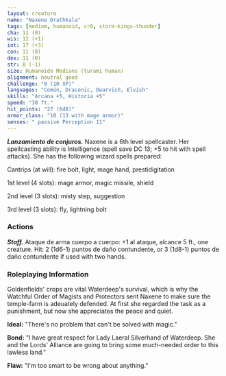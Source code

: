 ```yaml
---
layout: creature
name: "Naxene Drathkala"
tags: [medium, humanoid, cr0, storm-kings-thunder]
cha: 11 (0)
wis: 12 (+1)
int: 17 (+3)
con: 11 (0)
dex: 11 (0)
str: 8 (-1)
size: Humanoide Mediano (turami human)
alignment: neutral good
challenge: "0 (10 XP)"
languages: "Común, Draconic, Dwarvish, Elvish"
skills: "Arcana +5, Historia +5"
speed: "30 ft."
hit_points: "27 (6d8)"
armor_class: "10 (13 with mage armor)"
senses: " passive Perception 11"
---
```


***Lanzamiento de conjuros.*** Naxene is a 6th level spellcaster. Her spellcasting ability is Intelligence (spell save DC 13; +5 to hit with spell attacks). She has the following wizard spells prepared:

Cantrips (at will): fire bolt, light, mage hand, prestidigitation

1st level (4 slots): mage armor, magic missile, shield

2nd level (3 slots): misty step, suggestion

3rd level (3 slots): fly, lightning bolt

### Actions

***Staff.*** Ataque de arma cuerpo a cuerpo: +1 al ataque, alcance 5 ft., one creature. Hit: 2 (1d6-1) puntos de daño contundente, or 3 (1d8-1) puntos de daño contundente if used with two hands.

### Roleplaying Information

Goldenfields' crops are vital Waterdeep's survival, which is why the Watchful Order of Magists and Protectors sent Naxene to make sure the temple-farm is adeuately defended. At first she regarded the task as a punishment, but now she appreciates the peace and quiet.

**Ideal:** "There's no problem that can't be solved with magic."

**Bond:** "I have great respect for Lady Laeral Silverhand of Waterdeep. She and the Lords' Alliance are going to bring some much-needed order to this lawless land."

**Flaw:** "I'm too smart to be wrong about anything."